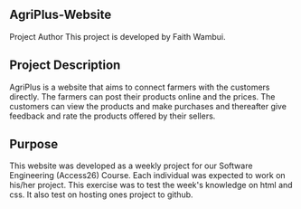 ## AgriPlus-Website
Project Author
This project is developed by Faith Wambui.

## Project Description
AgriPlus is a website that aims to connect farmers with the customers directly. The farmers can post their products online and the prices. The customers can view the products and make purchases and thereafter give feedback and rate the products offered by their sellers.

## Purpose
This website was developed as a weekly project for our Software Engineering (Access26) Course. Each individual was expected to work on his/her project. This exercise was to test the week's knowledge on html and css. It also test on hosting ones project to github. 
